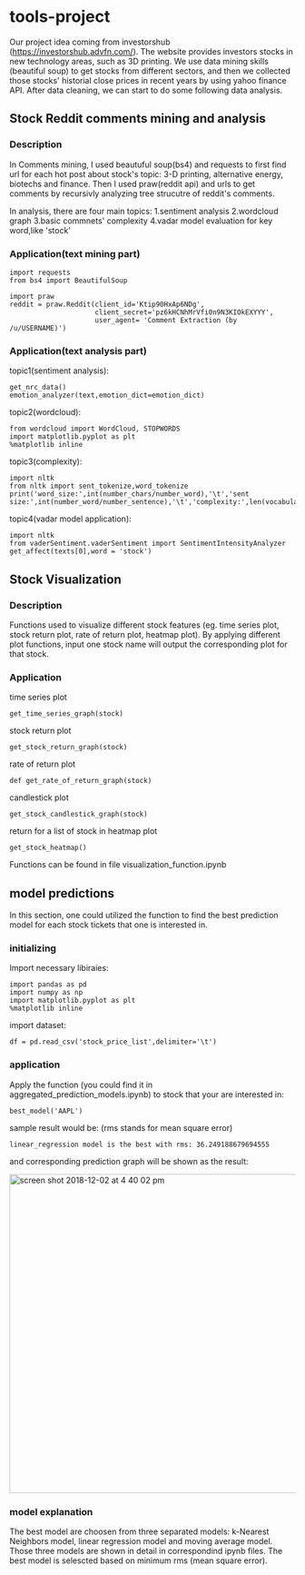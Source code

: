 # tools-project

Our project idea coming from investorshub (https://investorshub.advfn.com/). The website provides investors stocks in new technology areas, such as 3D printing. We use data mining skills (beautiful soup) to get stocks from different sectors, and then we collected those stocks' historial close prices in recent years by using yahoo finance API. After data cleaning, we can start to do some following data analysis.
## Stock Reddit comments mining and analysis

### Description
In Comments mining, I used beautuful soup(bs4) and requests to first find url for each hot post about stock's topic: 3-D printing, alternative energy, biotechs and finance. Then I used praw(reddit api) and urls to get comments by recursivly analyzing tree strucutre of reddit's comments. 

In analysis, there are four main topics:
1.sentiment analysis
2.wordcloud graph
3.basic commnets'  complexity 
4.vadar model evaluation for key word,like 'stock'

### Application(text mining part)

```
import requests
from bs4 import BeautifulSoup
```

```
import praw
reddit = praw.Reddit(client_id='Ktip90HxAp6NDg',
                     client_secret='pz6kHCNhMrVfi0n9N3KIOkEXYYY',
                     user_agent= 'Comment Extraction (by /u/USERNAME)')
```
### Application(text analysis part)
topic1(sentiment analysis):
```
get_nrc_data()
emotion_analyzer(text,emotion_dict=emotion_dict)
```
topic2(wordcloud):
```
from wordcloud import WordCloud, STOPWORDS
import matplotlib.pyplot as plt
%matplotlib inline
```
topic3(complexity):
```
import nltk
from nltk import sent_tokenize,word_tokenize 
print('word_size:',int(number_chars/number_word),'\t','sent size:',int(number_word/number_sentence),'\t','complexity:',len(vocabulary)/number_word)
```
topic4(vadar model application):
```
import nltk
from vaderSentiment.vaderSentiment import SentimentIntensityAnalyzer
get_affect(texts[0],word = 'stock')
```






## Stock Visualization

### Description

Functions used to visualize different stock features (eg. time series plot, stock return plot, rate of return plot, heatmap plot). By applying different plot functions, input one stock name will output the corresponding plot for that stock.
 
### Application

time series plot
```
get_time_series_graph(stock)
```

stock return plot
```
get_stock_return_graph(stock)
```

rate of return plot
```
def get_rate_of_return_graph(stock)
```

candlestick plot
```
get_stock_candlestick_graph(stock)
```

return for a list of stock in heatmap plot
```
get_stock_heatmap()
```

Functions can be found in file  visualization_function.ipynb






## model predictions
In this section, one could utilized the function to find the best prediction model for each stock tickets that one is interested in. 
### initializing
Import necessary libiraies:
```
import pandas as pd
import numpy as np
import matplotlib.pyplot as plt
%matplotlib inline
```
import dataset:
```
df = pd.read_csv('stock_price_list',delimiter='\t')
```
### application
Apply the function (you could find it in aggregated_prediction_models.ipynb) to stock that your are interested in:
```
best_model('AAPL')
```
sample result would be: (rms stands for mean square error)
```
linear_regression model is the best with rms: 36.249188679694555
```
and corresponding prediction graph will be shown as the result:

<img width="562" alt="screen shot 2018-12-02 at 4 40 02 pm" src="https://user-images.githubusercontent.com/44420593/49345600-0a48db00-f655-11e8-9b7a-9091e85bba17.png">

### model explanation
The best model are choosen from three separated models: k-Nearest Neighbors model, linear regression model and moving average model. Those three models are shown in detail in correspondind ipynb files. The best model is selescted based on minimum rms (mean square error). 
